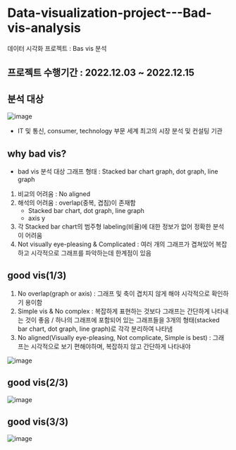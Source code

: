 # Data-visualization-project---Bad-vis-analysis
데이터 시각화 프로젝트 : Bas vis 분석

## 프로젝트 수행기간 : 2022.12.03 ~ 2022.12.15

## 분석 대상

![image](https://github.com/shinho123/Data-visualization-project---Bad-vis-analysis/assets/105840783/32b29089-2aa6-412b-b96a-2df0b0399fde)

* IT 및 통신, consumer, technology 부문 세계 최고의 시장 분석 및 컨설팅 기관

## why bad vis?

* bad vis 분석 대상 그래프 형태 : Stacked bar chart graph, dot graph, line graph
1. 비교의 어려움 : No aligned
2. 해석의 어려움 : overlap(중복, 겹침)이 존재함
   * Stacked bar chart, dot graph, line graph
   * axis y
3. 각 Stacked bar chart의 범주형 labeling(비율)에 대한 정보가 없어 정확한 분석이 어려움
4. Not visually eye-pleasing & Complicated : 여러 개의 그래프가 겹쳐있어 복잡하고 시각적으로 그래프를 파악하는데 한계점이 있음

## good vis(1/3)

1. No overlap(graph or axis) : 그래프 및 축이 겹치지 않게 해야 시각적으로 확인하기 용이함
2. Simple vis & No complex : 복잡하게 표현하는 것보다 그래프는 간단하게 나타내는 것이 좋음 / 하나의 그래프에 포함되어 있는 그래프들을 3개의 형태(stacked bar chart, dot graph, line graph)로 각각 분리하여 나타냄
3. No aligned(Visually eye-pleasing, Not complicate, Simple is best) : 그래프는 시각적으로 보기 편해야하며, 복잡하지 않고 간단하게 나타내야 

![image](https://github.com/shinho123/Data-visualization-project---Bad-vis-analysis/assets/105840783/b48c09db-5f9a-4c1d-bf79-97fc917aeeba)

## good vis(2/3)

![image](https://github.com/shinho123/Data-visualization-project---Bad-vis-analysis/assets/105840783/0e515fbf-9541-4d84-a083-49116fab1e09)

## good vis(3/3)

![image](https://github.com/shinho123/Data-visualization-project---Bad-vis-analysis/assets/105840783/f142890c-3e0c-4909-b763-0b87ed48abac)

